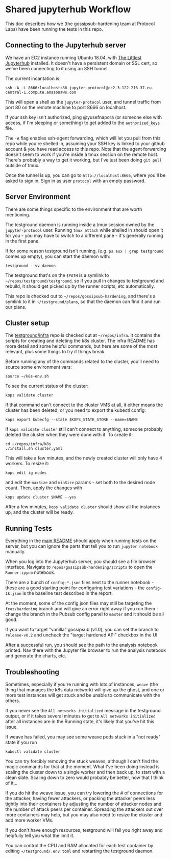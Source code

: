 # Shared jupyterhub Workflow

This doc describes how we (the gossipsub-hardening team at Protocol Labs) have been running the tests in this repo.

## Connecting to the Jupyterhub server

We have an EC2 instance running Ubuntu 18.04, with [The Littlest Jupyterhub][tljh] installed. It doesn't
have a persistent domain or SSL cert, so we've been connecting to it using an SSH tunnel.

The current incantation is:

```shell
ssh -A -L 8666:localhost:80 jupyter-protocol@ec2-3-122-216-37.eu-central-1.compute.amazonaws.com
```

This will open a shell as the `jupyter-protocol` user, and tunnel traffic from port 80 on the remote
machine to port 8666 on localhost.

If your ssh key isn't authorized, ping @yusefnapora (or someone else with access, if I'm sleeping or something)
to get added to the `authorized_keys` file.

The `-A` flag enables ssh-agent forwarding, which will let you pull from this repo while you're shelled in, assuming 
your SSH key is linked to your github account & you have read access to this repo. Note that the agent forwarding
doesn't seem to work if you're inside a tmux session on the remote host. There's probably a way to
get it working, but I've just been doing `git pull` outside of tmux.

Once the tunnel is up, you can go to `http://localhost:8666`, where you'll be asked to sign in. Sign in as
user `protocol` with an empty password.

## Server Environment

There are some things specific to the environment that are worth mentioning.

The testground daemon is running inside a tmux session owned by the `jupyter-protocol` user. Running `tmux attach`
while shelled in should open it for you - you may have to switch to a different pane - it's generally running in
the first pane.

If for some reason testground isn't running, (e.g. `ps aux | grep testground` comes up empty), you can start the
daemon with:

```shell
testground --vv daemon
```

The testground that's on the `$PATH` is a symlink to `~/repos/testground/testground`, so if you pull in changes
to testground and rebuild, it should get picked up by the runner scripts, etc automatically.

This repo is checked out to `~/repos/gossipsub-hardening`, and there's a symlink to it in `~/testground/plans`, so that
the daemon can find it and run our plans.

## Cluster setup

The [testground/infra](https://github.com/testground/infra) repo is checked out at `~/repos/infra`. It contains
the scripts for creating and deleting the k8s cluster. The infra README has more detail and some helpful commands,
but here are some of the most relevant, plus some things to try if things break.

Before running any of the commands related to the cluster, you'll need to source some environment vars:

```
source ~/k8s-env.sh
```


To see the current status of the cluster:

```shell
kops validate cluster
```

If that command can't connect to the cluster VMS at all, it either means the cluster has been deleted, 
or you need to export the kubectl config:

```shell
kops export kubecfg --state $KOPS_STATE_STORE --name=$NAME
```

If `kops validate cluster` still can't connect to anything, someone probably deleted the cluster when they were
done with it. To create it:

```shell
cd ~/repos/infra/k8s
./install.sh cluster.yaml
```

This will take a few minutes, and the newly created cluster will only have 4 workers. To resize it:

```shell
kops edit ig nodes
```

and edit the `maxSize` and `minSize` params - set both to the desired node count. Then, apply the changes with

```shell
kops update cluster $NAME --yes
```

After a few minutes, `kops validate cluster` should show all the instances up, and the cluster will be ready.

## Running Tests

Everything in the [main README](./README.md) should apply when running tests on the server, but you can ignore
the parts that tell you to run `jupyter notebook` manually.

When you log into the Jupyterhub server, you should see a file browser interface. Navigate to 
`repos/gossipsub-hardening/scripts` to open the `Runner.ipynb` notebook.

There are a bunch of `config-*.json` files next to the runner notebook - these are a good starting point for
configuring test variations - the `config-1k.json` is the baseline test described in the report.

At the moment, some of the config json files may still be targeting the `feat/hardening` branch and will give an
error right away if you run them - change the branch in the Pubsub config panel to `master` and it should be all good.

If you want to target "vanilla" gossipsub (v1.0), you can set the branch to `release-v0.2` and uncheck the
"target hardened API" checkbox in the UI.

After a successful run, you should see the path to the analysis notebook printed. Nav there with the Jupyter
file browser to run the analysis notebook and generate the charts, etc.

## Troubleshooting

Sometimes, especially if you're running with lots of instances, `weave` (the thing that manages the k8s data network)
will give up the ghost, and one or more test instances will get stuck and be unable to communicate with the others.

If you never see the `All networks initialized` message in the testground output, or if it takes several minutes to
get to `All networks initialized` after all instances are in the Running state, it's likely that you've hit this issue.

If weave has failed, you may see some weave pods stuck in a "not ready" state if you run

```shell
kubectl validate cluster
```

You can try forcibly removing the stuck weaves, although I can't find the magic commands for that at the moment.
What I've been doing instead is scaling the cluster down to a single worker and then back up, to start with a clean
slate. Scaling down to zero would probably be better, now that I think of it...

If you do hit the weave issue, you can try lowering the # of connections for the attacker, having fewer attackers,
or packing the attacker peers less tightly into their containers by adjusting the number of attacker nodes and
the number of attack peers per container. Spreading the attackers out over more containers may help, but you may
also need to resize the cluster and add more worker VMs. 

If you don't have enough resources, testground will fail you right away and helpfully tell you what the limit it.

You can control the CPU and RAM allocated for each test container by editing `~/testground/.env.toml` and restarting
the testground daemon.

[tljh]: http://tljh.jupyter.org/en/latest/
